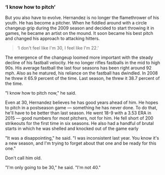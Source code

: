 &nbsp;

### &lsquo;I know how to pitch&rsquo;

But you also have to evolve. Hernandez is no longer the flamethrower of his youth. He has become a pitcher. When he fiddled around with a circle changeup grip during the 2009 season and decided to start throwing it in games, he became an artist on the mound. It soon became his best pitch and changed his approach to attacking hitters.

> &lsquo;I don't feel like I'm 30, I feel like I'm 22.&rsquo;

The emergence of the changeup loomed more important with the steady decline of his fastball velocity. He no longer rifles fastballs in the mid to high 90s. His average fastball the last four seasons has been right around 92 mph. Also as he matured, his reliance on the fastball has dwindled. In 2008 he threw it 65.9 percent of the time. Last season, he threw it 38.7 percent of the time.

"I know how to pitch now," he said.

Even at 30, Hernandez believes he has good years ahead of him. He hopes to pitch in a postseason game — something he has never done. To do that, he'll have to be better than last season. He went 18-9 with a 3.53 ERA in 2015 — good numbers for most pitchers, not for him. He fell short of 200 strikeouts for the first time in six seasons. He also had a handful of brutal starts in which he was shelled and knocked out of the game early

"It was a disappointing," he said. "I was inconsistent last year. You know it's a new season, and I'm trying to forget about that one and be ready for this one."

Don't call him old.

"I'm only going to be 30," he said. "I'm not 40."
